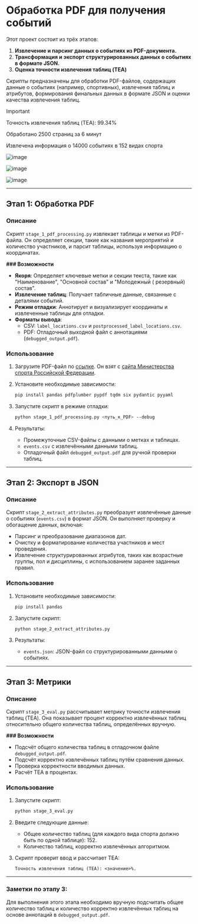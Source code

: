 # Обработка PDF для получения событий

Этот проект состоит из трёх этапов:

1. **Извлечение и парсинг данных о событиях из PDF-документа.**
2. **Трансформация и экспорт структурированных данных о событиях в формате JSON.**
3. **Оценка точности извлечения таблиц (TEA)**

Скрипты предназначены для обработки PDF-файлов, содержащих данные о событиях (например, спортивных), извлечения таблиц и
атрибутов, формирования финальных данных в формате JSON и оценки качества извлечения таблиц.

> [!IMPORTANT]
> Точность извлечения таблиц (TEA): 99.34%
> 
> Обработано 2500 страниц за 6 минут
> 
> Извлечена информация о 14000 событиях в 152 видах спорта

![image](https://github.com/user-attachments/assets/3c133607-0b72-4c34-9f74-93942c97a7fc)

![image](https://github.com/user-attachments/assets/ec7fd15b-8a90-4580-859d-1e4ea663668d)

![image](https://github.com/user-attachments/assets/fb0b8b46-e557-4878-8113-2c8add262b96)

---

## Этап 1: Обработка PDF

### Описание

Скрипт `stage_1_pdf_processing.py` извлекает таблицы и метки из PDF-файла. Он определяет секции, такие как названия
мероприятий и количество участников, и парсит таблицы, используя информацию о координатах.

**### Возможности**

- **Якоря**: Определяет ключевые метки и секции текста, такие как "Наименование", "Основной состав" и "Молодежный (
  резервный) состав".
- **Извлечение таблиц**: Получает табличные данные, связанные с деталями событий.
- **Режим отладки**: Аннотирует и визуализирует координаты и извлеченные таблицы для отладки.
- **Форматы вывода**:
    - CSV: `label_locations.csv` и `postprocessed_label_locations.csv`.
    - PDF: Отладочный выходной файл с аннотациями (`debugged_output.pdf`).

### Использование

1. Загрузите PDF-файл
   по [ссылке](https://storage.minsport.gov.ru/cms-uploads/cms/II_chast_EKP_2024_14_11_24_65c6deea36.pdf).
   Он взят с [сайта Министерства спорта Российской Федерации](https://minsport.gov.ru/).
2. Установите необходимые зависимости:
   ```bash
   pip install pandas pdfplumber pypdf tqdm six pydantic pyyaml
   ```
3. Запустите скрипт в режиме отладки:
   ```bash
   python stage_1_pdf_processing.py <путь_к_PDF> --debug
   ```

4. Результаты:
    - Промежуточные CSV-файлы с данными о метках и таблицах.
    - `events.csv` с извлечёнными данными таблиц.
    - Отладочный файл `debugged_output.pdf` для ручной проверки таблиц.

---

## Этап 2: Экспорт в JSON

### Описание

Скрипт `stage_2_extract_attributes.py` преобразует извлечённые данные о событиях (`events.csv`) в формат JSON.
Он выполняет проверку и обогащение данных, включая:

- Парсинг и преобразование диапазонов дат.
- Очистку и форматирование количества участников и мест проведения.
- Извлечение структурированных атрибутов, таких как возрастные группы, пол и дисциплины, с использованием заранее
  заданных правил.

### Использование

1. Установите необходимые зависимости:
   ```bash
   pip install pandas
   ```

2. Запустите скрипт:
   ```bash
   python stage_2_extract_attributes.py
   ```

3. Результаты:
    - `events.json`: JSON-файл со структурированными данными о событиях.

---

## Этап 3: Метрики

### Описание

Скрипт `stage_3_eval.py` рассчитывает метрику точности извлечения таблиц (TEA). Она показывает процент корректно
извлечённых таблиц относительно общего количества таблиц, определённых вручную.

**### Возможности**

- Подсчёт общего количества таблиц в отладочном файле `debugged_output.pdf`.
- Подсчёт корректно извлечённых таблиц путём сравнения данных.
- Проверка корректности вводимых данных.
- Расчёт TEA в процентах.

### Использование

1. Запустите скрипт:
   ```bash
   python stage_3_eval.py
   ```

2. Введите следующие данные:
    - Общее количество таблиц (для каждого вида спорта должно быть по одной таблице): 152.
    - Количество таблиц, корректно извлечённых алгоритмом.

3. Скрипт проверит ввод и рассчитает TEA:
   ```
   Точность извлечения таблиц (TEA): <значение>%.
   ```

---

### Заметки по этапу 3:

Для выполнения этого этапа необходимо вручную подсчитать общее количество таблиц и количество корректно извлечённых
таблиц на основе аннотаций в `debugged_output.pdf`.
